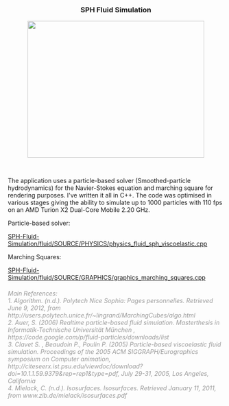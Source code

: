 <p>&nbsp;</p>
<h3 style="text-align: center;"><strong>SPH Fluid Simulation</strong></h3>
<p><img style="display: block; margin-left: auto; margin-right: auto;" src="https://alexnasser.files.wordpress.com/2013/12/fluid1.gif?w=517" alt="" width="412" height="319" /></p>
<p>&nbsp;</p>
<p>The application uses a particle-based solver (Smoothed-particle hydrodynamics) for the Navier-Stokes equation and marching square for rendering purposes. I've written it all in C++. The code was optimised in various stages giving the ability to simulate up to 1000 particles with 110 fps on an AMD Turion X2 Dual-Core Mobile 2.20 GHz.</p>
<p>Particle-based solver:</p>
<p><a href="https://github1s.com/consequencesunintended/SPH-Fluid-Simulation/blob/6d972bd943482c8a7e6ed55718f805b5f91c8068/fluid/SOURCE/PHYSICS/physics_fluid_sph_viscoelastic.cpp">SPH-Fluid-Simulation/fluid/SOURCE/PHYSICS/physics_fluid_sph_viscoelastic.cpp</a></p>
<p>Marching Squares:</p>
<p><a href="https://github.com/consequencesunintended/SPH-Fluid-Simulation/blob/c680f1ca79718f53554135dc2fba68ca263c03e5/fluid/SOURCE/GRAPHICS/graphics_marching_squares.cpp">SPH-Fluid-Simulation/fluid/SOURCE/GRAPHICS/graphics_marching_squares.cpp</a></p>
<h6><span style="color: #999999;"><em>Main References:</em></span><br /><span style="color: #999999;"><em>1. Algorithm. (n.d.). Polytech Nice Sophia: Pages personnelles. Retrieved June 9, 2012, from http://users.polytech.unice.fr/~lingrand/MarchingCubes/algo.html</em></span><br /><span style="color: #999999;"><em>2. Auer, S. (2006) Realtime particle-based fluid simulation. Masterthesis in Informatik-Technische Universit&auml;t M&uuml;nchen , https://code.google.com/p/fluid-particles/downloads/list</em></span><br /><span style="color: #999999;"><em>3. Clavet S. , Beaudoin P., Poulin P. (2005) Particle-based viscoelastic fluid simulation. Proceedings of the 2005 ACM SIGGRAPH/Eurographics symposium on Computer animation, http://citeseerx.ist.psu.edu/viewdoc/download?doi=10.1.1.59.9379&amp;rep=rep1&amp;type=pdf, July 29-31, 2005, Los Angeles, California</em></span><br /><span style="color: #999999;"><em>4. Mielack, C. (n.d.). Isosurfaces. Isosurfaces. Retrieved January 11, 2011, from www.zib.de/mielack/isosurfaces.pdf</em></span></h6>
